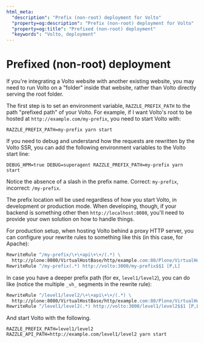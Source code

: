 ```yaml
---
html_meta:
  "description": "Prefix (non-root) deployment for Volto"
  "property=og:description": "Prefix (non-root) deployment for Volto"
  "property=og:title": "Prefixed (non-root) deployment"
  "keywords": "Volto, deployment"
---
```


# Prefixed (non-root) deployment

If you're integrating a Volto website with another existing website, you may
need to run Volto on a "folder" inside that website, rather than
Volto directly serving the root folder.

The first step is to set an environment variable, `RAZZLE_PREFIX_PATH` to the
path "prefixed path" of your Volto. For example, if I want Volto's root to be
hosted at `http://example.com/my-prefix`, you need to start Volto with:

```
RAZZLE_PREFIX_PATH=my-prefix yarn start
```

If you need to debug and understand how the requests are rewritten by the Volto
SSR, you can add the following environment variables to the Volto start line:


```
DEBUG_HPM=true DEBUG=superagent RAZZLE_PREFIX_PATH=my-prefix yarn start
```

Notice the absence of a slash in the prefix name. Correct: `my-prefix`,
incorrect: `/my-prefix`.


The prefix location will be used regardless of how you start Volto, in
development or production mode. When developing, though, if your backend is
something other then `http://localhost:8080`, you'll need to provide your own
solution on how to handle things.

For production setup, when hosting Volto behind a proxy HTTP server, you can
configure your rewrite rules to something like this (in this case, for Apache):

```apache
RewriteRule ^/my-prefix/\+\+api\+\+/(.*) \
  http://plone:8080/VirtualHostBase/http/example.com:80/Plone/VirtualHostRoot/_vh_my-prefix/$$1 [P,L]
RewriteRule ^/my-prefix(.*) http://volto:3000/my-prefix$$1 [P,L]
```

In case you have a deeper prefix path (for ex, `level1/level2`), you can do
like (notice the multiple `_vh_` segments in the rewrite rule):

```apache
RewriteRule ^/level1/level2/\+\+api\+\+/(.*) \
  http://plone:8080/VirtualHostBase/http/example.com:80/Plone/VirtualHostRoot/_vh_level1/_vh_level2/$$1 [P,L]
RewriteRule ^/level1/level2(.*) http://volto:3000/level1/level2$$1 [P,L]
```

And start Volto with the following.

```shell
RAZZLE_PREFIX_PATH=level1/level2 RAZZLE_API_PATH=http://example.com/level1/level2 yarn start
```
